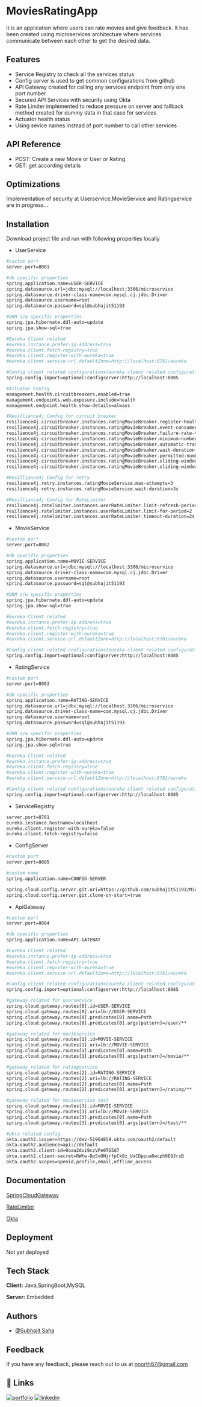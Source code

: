 
# MoviesRatingApp
it is an application where users can rate movies and give feedback. It has been created using microservices architecture where services communicate between each other to get the desired data. 


## Features

- Service Registry to check all the services status
- Config server is used to get common configurations from github
- API Gateway created for calling any services endpoint from only one port number
- Secured API Services with security using Okta
- Rate Limiter implemented to reduce pressure on server and fallback method created for dummy data in that case for services
- Actuator health status
- Using sevice names instead of port number to call other services


## API Reference

- POST: Create a new Movie or User or Rating
- GET: get according details




## Optimizations

Implementation of security at Userservice,MovieService and Ratingservice are in progress...


## Installation

Download project file and run with following properties locally

- UserService
```bash
#custom port
server.port=8081

#db specific properties
spring.application.name=USER-SERVICE
spring.datasource.url=jdbc:mysql://localhost:3306/microservice
spring.datasource.driver-class-name=com.mysql.cj.jdbc.Driver
spring.datasource.username=root
spring.datasource.password=sql@subhajit51193

#ORM s/w specific properties
spring.jpa.hibernate.ddl-auto=update
spring.jpa.show-sql=true

#Eureka Client related
#eureka.instance.prefer-ip-address=true
#eureka.client.fetch-registry=true
#eureka.client.register-with-eureka=true
#eureka.client.service-url.defaultZone=http://localhost:8761/eureka

#Config client related configurations(eureka client related configurations directly taken from github)
spring.config.import=optional:configserver:http://localhost:8085

#Actuator Config
management.health.circuitbreakers.enabled=true
management.endpoints.web.exposure.include=health
management.endpoint.health.show-details=always

#Resilliance4j Config for circuit breaker
resilience4j.circuitbreaker.instances.ratingMovieBreaker.register-health-indicator=true
resilience4j.circuitbreaker.instances.ratingMovieBreaker.event-consumer-buffer-size=10
resilience4j.circuitbreaker.instances.ratingMovieBreaker.failure-rate-threshold=50
resilience4j.circuitbreaker.instances.ratingMovieBreaker.minimum-number-of-calls=5
resilience4j.circuitbreaker.instances.ratingMovieBreaker.automatic-transition-from-open-to-half-open-enabled=true
resilience4j.circuitbreaker.instances.ratingMovieBreaker.wait-duration-in-open-state=6s
resilience4j.circuitbreaker.instances.ratingMovieBreaker.permitted-number-of-calls-in-half-open-state=3
resilience4j.circuitbreaker.instances.ratingMovieBreaker.sliding-window-size=10
resilience4j.circuitbreaker.instances.ratingMovieBreaker.sliding-window-type=count-based

#Resilliance4j Config for retry
resilience4j.retry.instances.ratingMovieService.max-attempts=3
resilience4j.retry.instances.ratingMovieService.wait-duration=3s

#Resilliance4j Config for RateLimiter
resilience4j.ratelimiter.instances.userRateLimiter.limit-refresh-period=4s
resilience4j.ratelimiter.instances.userRateLimiter.limit-for-period=2
resilience4j.ratelimiter.instances.userRateLimiter.timeout-duration=2s
```


- MovieService

```bash
#custom port
server.port=8082

#db specific properties
spring.application.name=MOVIE-SERVICE
spring.datasource.url=jdbc:mysql://localhost:3306/microservice
spring.datasource.driver-class-name=com.mysql.cj.jdbc.Driver
spring.datasource.username=root
spring.datasource.password=sql@subhajit51193

#ORM s/w specific properties
spring.jpa.hibernate.ddl-auto=update
spring.jpa.show-sql=true

#Eureka Client related
#eureka.instance.prefer-ip-address=true
#eureka.client.fetch-registry=true
#eureka.client.register-with-eureka=true
#eureka.client.service-url.defaultZone=http://localhost:8761/eureka

#Config client related configurations(eureka client related configurations directly taken from github)
spring.config.import=optional:configserver:http://localhost:8085
```

- RatingService

```bash
#custom port
server.port=8083

#db specific properties
spring.application.name=RATING-SERVICE
spring.datasource.url=jdbc:mysql://localhost:3306/microservice
spring.datasource.driver-class-name=com.mysql.cj.jdbc.Driver
spring.datasource.username=root
spring.datasource.password=sql@subhajit51193

#ORM s/w specific properties
spring.jpa.hibernate.ddl-auto=update
spring.jpa.show-sql=true

#Eureka Client related
#eureka.instance.prefer-ip-address=true
#eureka.client.fetch-registry=true
#eureka.client.register-with-eureka=true
#eureka.client.service-url.defaultZone=http://localhost:8761/eureka

#Config client related configurations(eureka client related configurations directly taken from github)
spring.config.import=optional:configserver:http://localhost:8085
```

 - ServiceRegistry

```bash
server.port=8761
eureka.instance.hostname=localhost
eureka.client.register-with-eureka=false
eureka.client.fetch-registry=false
```
- ConfigServer

```bash
#custom port
server.port=8085

#custom name
spring.application.name=CONFIG-SERVER

spring.cloud.config.server.git.uri=https://github.com/subhajit51193/MicroserviceConfiguration
spring.cloud.config.server.git.clone-on-start=true
```

- ApiGateway

```bash
#custom port
server.port=8084

#db specific properties
spring.application.name=API-GATEWAY

#Eureka Client related
#eureka.instance.prefer-ip-address=true
#eureka.client.fetch-registry=true
#eureka.client.register-with-eureka=true
#eureka.client.service-url.defaultZone=http://localhost:8761/eureka

#Config client related configurations(eureka client related configurations directly taken from github)
spring.config.import=optional:configserver:http://localhost:8085

#gateway related for userservice
spring.cloud.gateway.routes[0].id=USER-SERVICE
spring.cloud.gateway.routes[0].uri=lb://USER-SERVICE
spring.cloud.gateway.routes[0].predicates[0].name=Path
spring.cloud.gateway.routes[0].predicates[0].args[pattern]=/user/**

#gateway related for movieservice
spring.cloud.gateway.routes[1].id=MOVIE-SERVICE
spring.cloud.gateway.routes[1].uri=lb://MOVIE-SERVICE
spring.cloud.gateway.routes[1].predicates[0].name=Path
spring.cloud.gateway.routes[1].predicates[0].args[pattern]=/movie/**

#gateway related for ratingservice
spring.cloud.gateway.routes[2].id=RATING-SERVICE
spring.cloud.gateway.routes[2].uri=lb://RATING-SERVICE
spring.cloud.gateway.routes[2].predicates[0].name=Path
spring.cloud.gateway.routes[2].predicates[0].args[pattern]=/rating/**

#gateway related for movieservice test
spring.cloud.gateway.routes[3].id=MOVIE-SERVICE
spring.cloud.gateway.routes[3].uri=lb://MOVIE-SERVICE
spring.cloud.gateway.routes[3].predicates[0].name=Path
spring.cloud.gateway.routes[3].predicates[0].args[pattern]=/test/**

#okta related config
okta.oauth2.issuer=https://dev-51964859.okta.com/oauth2/default
okta.oauth2.audience=api://default
okta.oauth2.client-id=0oaa2dui9czVPe0TG5d7
okta.oauth2.client-secret=RWtw-DpSvONjrfpCk8z_UsCDppua0wcph9E0JrzB
okta.oauth2.scopes=openid,profile,email,offline_access
```
## Documentation

[SpringCloudGateway](https://spring.io/projects/spring-cloud-gateway)

[RateLimiter](https://resilience4j.readme.io/docs/ratelimiter)

[Okta](https://developer.okta.com/)


## Deployment

Not yet deployed




## Tech Stack

**Client:** Java,SpringBoot,MySQL

**Server:** Embedded


## Authors

- [@Subhajit Saha](https://github.com/subhajit51193)


## Feedback

If you have any feedback, please reach out to us at nnorth87@gmail.com


## 🔗 Links
[![portfolio](https://img.shields.io/badge/my_portfolio-000?style=for-the-badge&logo=ko-fi&logoColor=white)](https://subhajit51193.github.io/)
[![linkedin](https://img.shields.io/badge/linkedin-0A66C2?style=for-the-badge&logo=linkedin&logoColor=white)](https://www.linkedin.com/in/subhajit-saha-103110185/)

